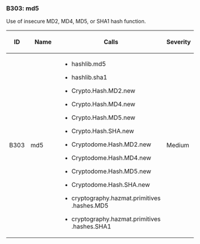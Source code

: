 ### B303: md5

Use of insecure MD2, MD4, MD5, or SHA1 hash function.

<table>
<colgroup>
<col style="width: 8%" />
<col style="width: 28%" />
<col style="width: 49%" />
<col style="width: 15%" />
</colgroup>
<thead>
<tr class="header">
<th><p>ID</p></th>
<th><p>Name</p></th>
<th><p>Calls</p></th>
<th><p>Severity</p></th>
</tr>
</thead>
<tbody>
<tr class="odd">
<td><p>B303</p></td>
<td><p>md5</p></td>
<td><ul>
<li><p>hashlib.md5</p></li>
<li><p>hashlib.sha1</p></li>
<li><p>Crypto.Hash.MD2.new</p></li>
<li><p>Crypto.Hash.MD4.new</p></li>
<li><p>Crypto.Hash.MD5.new</p></li>
<li><p>Crypto.Hash.SHA.new</p></li>
<li><p>Cryptodome.Hash.MD2.new</p></li>
<li><p>Cryptodome.Hash.MD4.new</p></li>
<li><p>Cryptodome.Hash.MD5.new</p></li>
<li><p>Cryptodome.Hash.SHA.new</p></li>
<li><p>cryptography.hazmat.primitives .hashes.MD5</p></li>
<li><p>cryptography.hazmat.primitives .hashes.SHA1</p></li>
</ul></td>
<td><p>Medium</p></td>
</tr>
</tbody>
</table>
